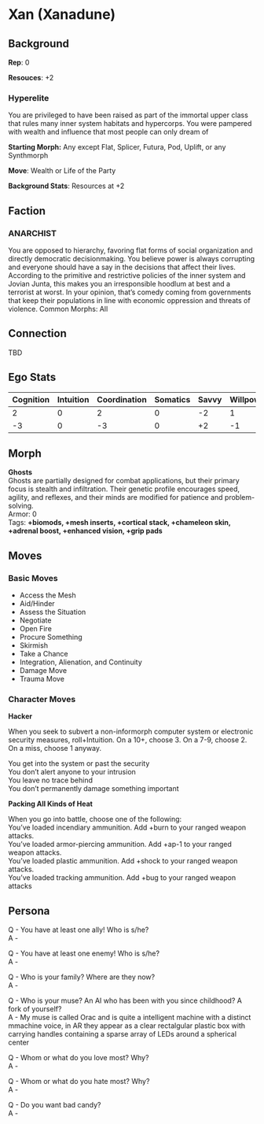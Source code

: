 
# Xan (Xanadune)

## Background
**Rep**: 0

**Resouces**: +2

### Hyperelite
You are privileged to have been raised as part of the immortal upper class that rules many inner system habitats and hypercorps. You were pampered with wealth and influence that most people can only dream of

**Starting Morph:** Any except Flat, Splicer, Futura, Pod, Uplift, or any Synthmorph

**Move**: Wealth or Life of the Party

**Background Stats**: Resources at +2

## Faction
### ANARCHIST
You are opposed to hierarchy, favoring flat forms of social organization and directly democratic decisionmaking. You believe power is always corrupting and everyone should have a say in the decisions that affect their lives. According to the primitive and restrictive policies of the inner system and Jovian Junta, this makes you an irresponsible hoodlum at best and a terrorist at worst. In your opinion, that’s comedy coming from governments that keep their populations in line with economic oppression and threats of violence.
Common Morphs: All

## Connection
TBD

## Ego Stats
| Cognition | Intuition | Coordination | Somatics | Savvy | Willpower | Total |
| -- | -- | -- | -- | -- | -- | -- |
| 2 | 0 | 2 | 0 | -2 | 1 | 5 |
| -3 | 0 | -3 | 0 | +2 | -1 | -5 |

## Morph
**Ghosts**  
Ghosts are partially designed for combat applications, but their primary focus is stealth and infiltration. Their genetic profile encourages speed, agility, and reflexes, and their minds are modified for patience and problem-solving.  
Armor: 0  
Tags: **+biomods, +mesh inserts, +cortical stack, +chameleon skin, +adrenal boost, +enhanced vision, +grip pads**

## Moves
### Basic Moves
* Access the Mesh
* Aid/Hinder
* Assess the Situation
* Negotiate
* Open Fire
* Procure Something
* Skirmish
* Take a Chance
* Integration, Alienation, and Continuity
* Damage Move
* Trauma Move

### Character Moves

**Hacker**

When you seek to subvert a non-informorph computer system or electronic security measures, roll+Intuition. On a 10+, choose 3. On a 7-9, choose 2. On a miss, choose 1 anyway.

You get into the system or past the security  
You don’t alert anyone to your intrusion  
You leave no trace behind  
You don’t permanently damage something important  

**Packing All Kinds of Heat**

When you go into battle, choose one of the following:  
You’ve loaded incendiary ammunition. Add +burn to your ranged weapon attacks.  
You’ve loaded armor-piercing ammunition. Add +ap-1 to your ranged weapon attacks.  
You’ve loaded plastic ammunition. Add +shock to your ranged weapon attacks.  
You’ve loaded tracking ammunition. Add +bug to your ranged weapon attacks  

## Persona

Q - You have at least one ally! Who is s/he?  
A - 

Q - You have at least one enemy! Who is s/he?  
A - 

Q - Who is your family? Where are they now?  
A - 

Q - Who is your muse? An AI who has been with you since childhood? A fork of yourself?  
A - My muse is called Orac and is quite a intelligent machine with a distinct mmachine voice, in AR they appear as a clear rectalgular plastic box with carrying handles containing a sparse array of LEDs around a spherical center

Q - Whom or what do you love most? Why?  
A - 

Q - Whom or what do you hate most? Why?  
A - 

Q - Do you want bad candy?  
A - 
